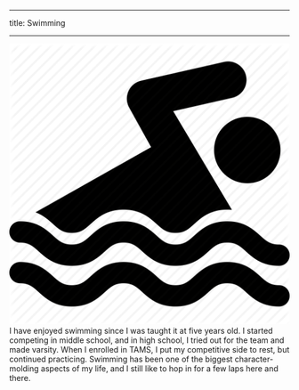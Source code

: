 ___
title: Swimming
___
<img
    src="/assets/img/Interests/swim_icon.png"
    alt="swimming image"
    class="work-bubble"
/>
I have enjoyed swimming since I was taught it at five years old. I started competing in middle school, and in high school, I tried out for the team and made varsity. When I enrolled in TAMS, I put my competitive side to rest, but continued practicing. Swimming has been one of the biggest character-molding aspects of my life, and I still like to hop in for a few laps here and there.
